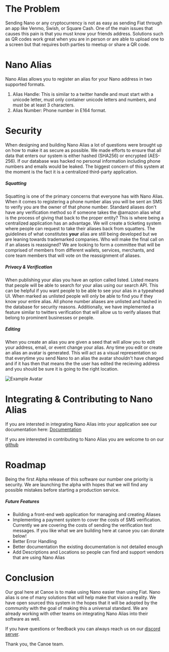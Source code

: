# The Problem
Sending Nano or any cryptocurrency is not as easy as sending Fiat through an app like Venmo, Swish, or Square Cash. One of the main issues that causes this pain is that you must know your friends address. Solutions such as QR codes work great when you are in person or are able to upload one to a screen but that requires both parties to meetup or share a QR code.

# Nano Alias
Nano Alias allows you to register an alias for your Nano address in two supported formats.

1. Alias Handle: This is similar to a twitter handle and must start with a unicode letter, must only container unicode letters and numbers, and must be at least 3 characters.
2. Alias Number: Phone number in E164 format.

# Security
When designing and building Nano Alias a lot of questions were brought up on how to make it as secure as possible. We made efforts to ensure that all data that enters our system is either hashed (SHA256) or encrypted (AES-256). If our database was hacked no personal information including phone numbers and emails would be leaked. The biggest concern of this system at the moment is the fact it is a centralized third-party application.

##### Squatting
Squatting is one of the primary concerns that everyone has with Nano Alias. When it comes to registering a phone number alias you will be sent an SMS to verify you are the owner of that phone number. Standard aliases don't have any verification method so if someone takes the @amazon alias what is the process of giving that back to the proper entity? This is where being a centralized application has an advantage. We will create a ticketing system where people can request to take their aliases back from squatters. The guidelines of what constitutes **your** alias are still being developed but we are leaning towards trademarked companies. Who will make the final call on if an aliases is reassigned? We are looking to form a committee that will be comprised of members from different wallets, services, merchants, and core team members that will vote on the reassignment of aliases.

##### Privacy & Verification
When publishing your alias you have an option called listed. Listed means that people will be able to search for your alias using our search API. This can be helpful if you want people to be able to see your alias in a typeahead UI. When marked as unlisted people will only be able to find you if they know your entire alias. All phone number aliases are unlisted and hashed in the database for security reasons. Additionally, we have implemented a feature similar to twitters verification that will allow us to verify aliases that belong to prominent businesses or people.

##### Editing
When you create an alias you are given a seed that will allow you to edit your address, email, or event change your alias. Any time you edit or create an alias an avatar is generated. This will act as a visual representation so that everytime you send Nano to an alias the avatar shouldn't have changed and if it has then that means the the user has edited the recieving address and you should be sure it is going to the right location.

![Example Avatar](https://i.imgur.com/QCaKh4f.png
 "Example Avatar")

# Integrating & Contributing to Nano Alias
If you are intersted in integrating Nano Alias into your application see our documentation here: [Documentation](https://documenter.getpostman.com/view/2206404/nano-alias/RVfsFYHj)

If you are interested in contributing to Nano Alias you are welcome to on our [github](https://github.com/Stormtv/nano-alias)

# Roadmap
Being the first Alpha release of this software our number one priority is security. We are launching the alpha with hopes that we will find any possible mistakes before starting a production service.

##### Future Features
* Building a front-end web application for managing and creating Aliases
* Implementing a payment system to cover the costs of SMS verification. Currently we are covering the costs of sending the verification text messages. If you like what we are building here at canoe you can donate below!
* Better Error Handling
* Better documentation the existing documentation is not detailed enough
* Add Descriptions and Locations so people can find and support vendors that are using Nano Alias

# Conclusion
Our goal here at Canoe is to make using Nano easier than using Fiat. Nano alias is one of many solutions that will help make that vision a reality. We have open sourced this system in the hopes that it will be adopted by the community with the goal of making this a universal standard. We are already working with other teams on integrating Nano Alias into their software as well.

If you have questions or feedback you can always reach us on our [discord server](https://discord.gg/ecVcJM3).

Thank you, the Canoe team.